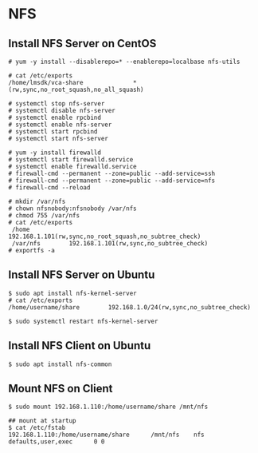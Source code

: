 NFS
===

## Install NFS Server on CentOS

    # yum -y install --disablerepo=* --enablerepo=localbase nfs-utils

    # cat /etc/exports
    /home/lmsdk/vca-share              *(rw,sync,no_root_squash,no_all_squash)
    
    # systemctl stop nfs-server
    # systemctl disable nfs-server
    # systemctl enable rpcbind
    # systemctl enable nfs-server
    # systemctl start rpcbind
    # systemctl start nfs-server
    
    # yum -y install firewalld
    # systemctl start firewalld.service
    # systemctl enable firewalld.service
    # firewall-cmd --permanent --zone=public --add-service=ssh
    # firewall-cmd --permanent --zone=public --add-service=nfs
    # firewall-cmd --reload
    
    # mkdir /var/nfs
    # chown nfsnobody:nfsnobody /var/nfs
    # chmod 755 /var/nfs
    # cat /etc/exports
     /home           192.168.1.101(rw,sync,no_root_squash,no_subtree_check)
     /var/nfs        192.168.1.101(rw,sync,no_subtree_check)
    # exportfs -a

## Install NFS Server on Ubuntu

    $ sudo apt install nfs-kernel-server
    # cat /etc/exports
    /home/username/share		192.168.1.0/24(rw,sync,no_subtree_check)

    $ sudo systemctl restart nfs-kernel-server

## Install NFS Client on Ubuntu

    $ sudo apt install nfs-common

## Mount NFS on Client

    $ sudo mount 192.168.1.110:/home/username/share /mnt/nfs

    ## mount at startup
    $ cat /etc/fstab
    192.168.1.110:/home/username/share		/mnt/nfs	nfs defaults,user,exec		0 0

